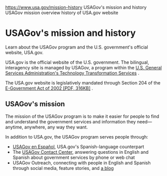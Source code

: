 

https://www.usa.gov/mission-history
USAGov's mission and history
USAGov mission overview
history of USA.gov website

USAGov's mission and history
============================

Learn about the USAGov program and the U.S. government's official website, USA.gov.

USA.gov is the official website of the U.S. government. The bilingual, interagency site is managed by USAGov, a program within the
[U.S. General Services Administration's Technology Transformation Services](https://tts.gsa.gov/)
.

The USA.gov website is legislatively mandated through Section 204 of the
[E-Government Act of 2002 [PDF, 316KB]](https://www.govinfo.gov/content/pkg/PLAW-107publ347/pdf/PLAW-107publ347.pdf)
.

USAGov's mission
----------------

The mission of the USAGov program is to make it easier for people to find and understand the government services and information they need—anytime, anywhere, any way they want.

In addition to USA.gov, the USAGov program serves people through:

* [USAGov en Español](https://www.usa.gov/es/), USA.gov's Spanish-language counterpart
* The [USAGov Contact Center](https://www.usa.gov/contact-center), answering questions in English and Spanish about government services by phone or web chat
* USAGov Outreach, connecting with people in English and Spanish through social media, feature stories, and [a blog](https://blog.usa.gov/)
